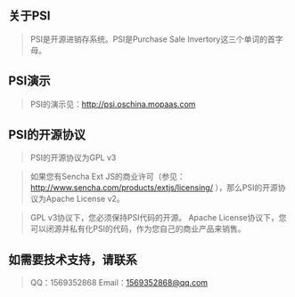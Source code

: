 关于PSI
-------------
>PSI是开源进销存系统。PSI是Purchase Sale Invertory这三个单词的首字母。

PSI演示
-------------
>PSI的演示见：http://psi.oschina.mopaas.com

PSI的开源协议
-------------
>PSI的开源协议为GPL v3

>如果您有Sencha Ext JS的商业许可（参见： http://www.sencha.com/products/extjs/licensing/ ），那么PSI的开源协议为Apache License v2。

>GPL v3协议下，您必须保持PSI代码的开源。 
>Apache License协议下，您可以闭源并私有化PSI的代码，作为您自己的商业产品来销售。

如需要技术支持，请联系
-------------
>QQ：1569352868
>Email：1569352868@qq.com
